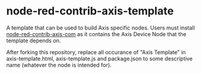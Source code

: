 # node-red-contrib-axis-template

A template that can be used to build Axis specific nodes.  Users must install [node-red-contrib-axis-com](https://flows.nodered.org/node/node-red-contrib-axis-com) as it contains the Axis Device Node that the template depends on.

After forking this repository, replace all occurance of "Axis Template" in axis-template.html, axis-template.js and package.json to some descriptive name (whatever the node is intended for).
